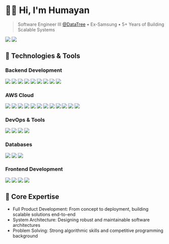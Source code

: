 # 👨‍💻 Hi, I'm Humayan

> Software Engineer III [@DataTree](https://linkedin.com/in/humayan-kabir) • Ex-Samsung • 5+ Years of Building Scalable Systems

[![](https://img.shields.io/badge/-LinkedIn-informational?style=flat&logo=linkedin&logoColor=white&color=0A66C2)](https://linkedin.com/in/humayan-kabir)
[![](https://img.shields.io/badge/-Twitter-informational?style=flat&logo=twitter&logoColor=white&color=1DA1F2)](https://twitter.com/humayan_kabir)

## 🔧 Technologies & Tools

### Backend Development
![](https://img.shields.io/badge/Lang-Java-informational?style=flat&logo=java&color=007396)
![](https://img.shields.io/badge/Lang-Kotlin-informational?style=flat&logo=kotlin&color=0095D5)
![](https://img.shields.io/badge/Lang-TypeScript-informational?style=flat&logo=typescript&color=3178C6)
![](https://img.shields.io/badge/Framework-Spring-informational?style=flat&logo=spring&color=6DB33F)
![](https://img.shields.io/badge/Framework-NestJS-informational?style=flat&logo=nestjs&color=E0234E)
![](https://img.shields.io/badge/Framework-Express-informational?style=flat&logo=express&color=000000)
![](https://img.shields.io/badge/Cache-Redis-informational?style=flat&logo=redis&color=DC382D)
![](https://img.shields.io/badge/Queue-Kafka-informational?style=flat&logo=apache-kafka&color=231F20)
![](https://img.shields.io/badge/Queue-RabbitMQ-informational?style=flat&logo=rabbitmq&color=FF6600)

### AWS Cloud
![](https://img.shields.io/badge/AWS-EC2-informational?style=flat&logo=amazon-aws&color=FF9900)
![](https://img.shields.io/badge/AWS-Lambda-informational?style=flat&logo=aws-lambda&color=FF9900)
![](https://img.shields.io/badge/AWS-S3-informational?style=flat&logo=amazon-s3&color=569A31)
![](https://img.shields.io/badge/AWS-CloudFront-informational?style=flat&logo=amazon-aws&color=FF9900)
![](https://img.shields.io/badge/AWS-Route53-informational?style=flat&logo=amazon-aws&color=FF9900)
![](https://img.shields.io/badge/AWS-ECS-informational?style=flat&logo=amazon-ecs&color=FF9900)
![](https://img.shields.io/badge/AWS-EKS-informational?style=flat&logo=amazon-eks&color=FF9900)
![](https://img.shields.io/badge/AWS-DynamoDB-informational?style=flat&logo=amazon-dynamodb&color=4053D6)
![](https://img.shields.io/badge/AWS-RDS-informational?style=flat&logo=amazon-rds&color=527FFF)
![](https://img.shields.io/badge/AWS-ElastiCache-informational?style=flat&logo=amazon-aws&color=FF9900)
![](https://img.shields.io/badge/AWS-SQS-informational?style=flat&logo=amazon-sqs&color=FF4F8B)
![](https://img.shields.io/badge/AWS-SNS-informational?style=flat&logo=amazon-sns&color=FF4F8B)

### DevOps & Tools
![](https://img.shields.io/badge/Container-Docker-informational?style=flat&logo=docker&color=2496ED)
![](https://img.shields.io/badge/Container-Kubernetes-informational?style=flat&logo=kubernetes&color=326CE5)
![](https://img.shields.io/badge/CI/CD-GitHub_Actions-informational?style=flat&logo=github-actions&color=2088FF)
![](https://img.shields.io/badge/Monitor-Grafana-informational?style=flat&logo=grafana&color=F46800)

### Databases
![](https://img.shields.io/badge/Database-PostgreSQL-informational?style=flat&logo=postgresql&color=4169E1)
![](https://img.shields.io/badge/Database-MongoDB-informational?style=flat&logo=mongodb&color=47A248)
![](https://img.shields.io/badge/Database-DynamoDB-informational?style=flat&logo=amazon-dynamodb&color=4053D6)

### Frontend Development
![](https://img.shields.io/badge/Framework-React-informational?style=flat&logo=react&color=61DAFB)
![](https://img.shields.io/badge/State-Redux-informational?style=flat&logo=redux&color=764ABC)
![](https://img.shields.io/badge/State-Redux_Saga-informational?style=flat&logo=redux-saga&color=999999)
![](https://img.shields.io/badge/Style-MaterialUI-informational?style=flat&logo=mui&color=007FFF)

## 🎯 Core Expertise

- Full Product Development: From concept to deployment, building scalable solutions end-to-end
- System Architecture: Designing robust and maintainable software architectures
- Problem Solving: Strong algorithmic skills and competitive programming background
